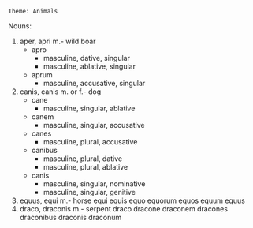     Theme: Animals

Nouns:

1. aper, apri m.- wild boar
    - apro
        - masculine, dative, singular 
        - masculine, ablative, singular
    - aprum
        - masculine, accusative, singular
1. canis, canis m. or f.- dog
    - cane
        - masculine, singular, ablative
    - canem
        - masculine, singular, accusative  
    - canes
        - masculine, plural, accusative
    - canibus
        - masculine, plural, dative
        - masculine, plural, ablative
    - canis
        - masculine, singular, nominative
        - masculine, singular, genitive 
1. equus, equi m.- horse
equi
equis
equo
equorum
equos
equum
equus
1. draco, draconis m.- serpent
draco
dracone
draconem
dracones
draconibus
draconis
draconum

